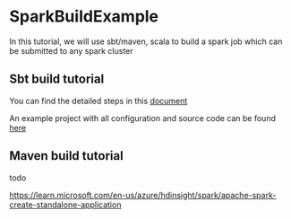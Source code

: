 # SparkBuildExample

In this tutorial, we will use sbt/maven, scala to build a spark job which can be submitted to any spark cluster

## Sbt build tutorial

You can find the detailed steps in this [document](docs/01.Build_spark_submit_jars_with_sbt.md)

An example project with all configuration and source code can be found [here](WordCountSbt) 


## Maven build tutorial

todo

https://learn.microsoft.com/en-us/azure/hdinsight/spark/apache-spark-create-standalone-application
